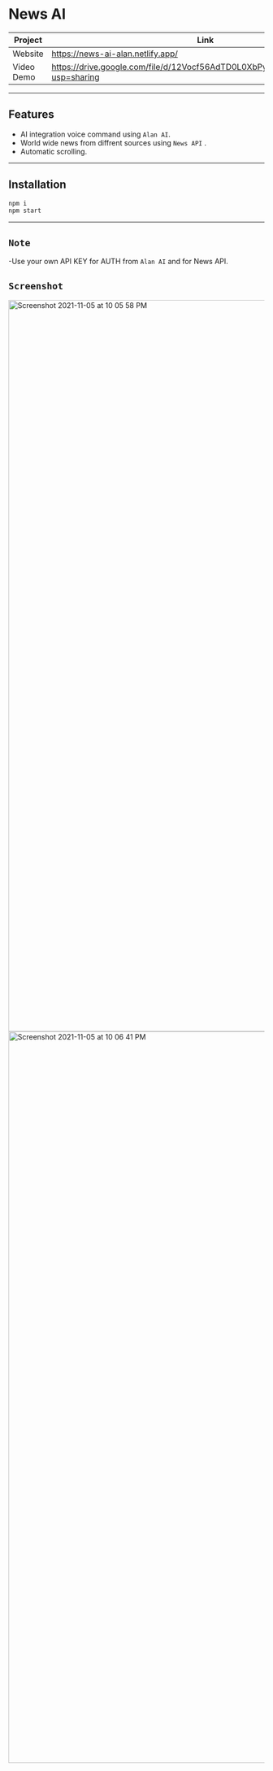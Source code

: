<h1>News AI</h1>


| Project | Link |
| ------ | ------ |
| Website |  https://news-ai-alan.netlify.app/
| Video Demo | https://drive.google.com/file/d/12Vocf56AdTD0L0XbPyrESkuluYUXVTXp/view?usp=sharing

---
## Features
- AI integration voice command using `Alan AI`.
- World wide news from diffrent sources using `News API` .
- Automatic scrolling.


---
## Installation

```javascript
npm i
npm start
```


---
## `Note`

-Use your own API KEY for AUTH from `Alan AI` and for  News API.

## `Screenshot`


<img width="1440" alt="Screenshot 2021-11-05 at 10 05 58 PM" src="https://user-images.githubusercontent.com/68339841/140546172-79cfb626-5443-4871-8553-34ed265dc0af.png">
<img width="1440" alt="Screenshot 2021-11-05 at 10 06 41 PM" src="https://user-images.githubusercontent.com/68339841/140546183-42692787-9001-423e-9b0d-c198cdeb6d2a.png">

